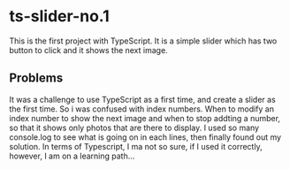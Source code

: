 # ts-slider-no.1

This is the first project with TypeScript. It is a simple slider which has two button to click and it shows the next image.

## Problems

It was a challenge to use TypeScript as a first time, and create a slider as the first time. So i was confused with index numbers. When to modify an index number to show the next image and when to stop addting a number, so that it shows only photos that are there to display. I used so many console.log to see what is going on in each lines, then finally found out my solution.
In terms of Typescript, I ma not so sure, if I used it correctly, however, I am on a learning path...
